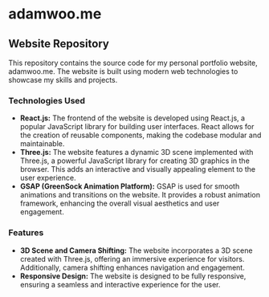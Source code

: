 # adamwoo.me
## Website Repository  

This repository contains the source code for my personal portfolio website, adamwoo.me. The website is built using modern web technologies to showcase my skills and projects.

### Technologies Used
* **React.js:** The frontend of the website is developed using React.js, a popular JavaScript library for building user interfaces. React allows for the creation of reusable components, making the codebase modular and maintainable.
* **Three.js:** The website features a dynamic 3D scene implemented with Three.js, a powerful JavaScript library for creating 3D graphics in the browser. This adds an interactive and visually appealing element to the user experience.
* **GSAP (GreenSock Animation Platform):** GSAP is used for smooth animations and transitions on the website. It provides a robust animation framework, enhancing the overall visual aesthetics and user engagement.

### Features
* **3D Scene and Camera Shifting:** The website incorporates a 3D scene created with Three.js, offering an immersive experience for visitors. Additionally, camera shifting enhances navigation and engagement.
* **Responsive Design:** The website is designed to be fully responsive, ensuring a seamless and interactive experience for the user.
